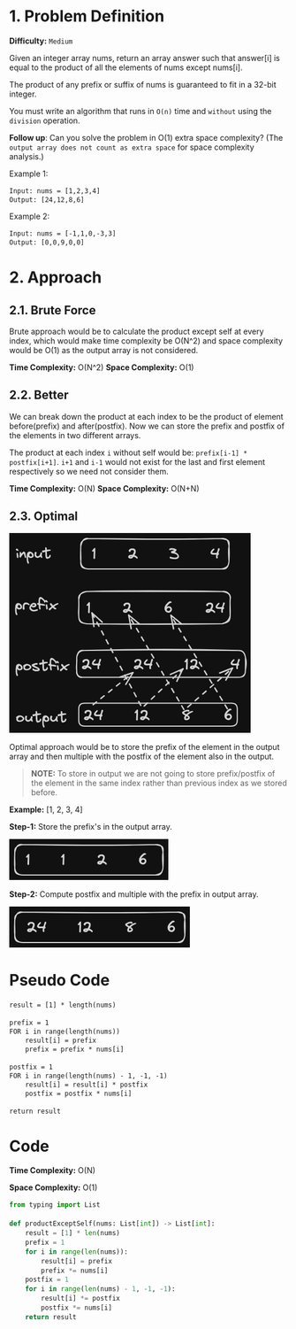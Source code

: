 # 1. Problem Definition

**Difficulty:** `Medium`

Given an integer array nums, return an array answer such that answer[i] is equal to the product of all the elements of nums except nums[i].

The product of any prefix or suffix of nums is guaranteed to fit in a 32-bit integer.

You must write an algorithm that runs in `O(n)` time and `without` using the `division` operation.

**Follow up**: Can you solve the problem in O(1) extra space complexity? (The `output array does not count as extra space` for space complexity analysis.)
 

Example 1:

```
Input: nums = [1,2,3,4]
Output: [24,12,8,6]
```

Example 2:

```
Input: nums = [-1,1,0,-3,3]
Output: [0,0,9,0,0]
```

# 2. Approach

## 2.1. Brute Force

Brute approach would be to calculate the product except self at every index, which would make time complexity be O(N^2) and space complexity would be O(1) as the output array is not considered.

**Time Complexity:** O(N^2)
**Space Complexity:** O(1)

## 2.2. Better

We can break down the product at each index to be the product of element before(prefix) and after(postfix). Now we can store the prefix and postfix of the elements in two different arrays.

The product at each index `i` without self would be: `prefix[i-1] * postfix[i+1]`. `i+1` and `i-1` would not exist for the last and first element respectively so we need not consider them.

**Time Complexity:** O(N)
**Space Complexity:** O(N+N)

## 2.3. Optimal

![Image](image.png)

Optimal approach would be to store the prefix of the element in the output array and then multiple with the postfix of the element also in the output.

> **NOTE:** 
> To store in output we are not going to store prefix/postfix of the element in the same index rather than previous index as we stored before.

**Example:** [1, 2, 3, 4]

**Step-1:** Store the prefix's in the output array.

![alt text](image-1.png)

**Step-2:** Compute postfix and multiple with the prefix in output array.

![alt text](image-2.png)


# Pseudo Code

```
result = [1] * length(nums)

prefix = 1
FOR i in range(length(nums))
    result[i] = prefix
    prefix = prefix * nums[i]

postfix = 1
FOR i in range(length(nums) - 1, -1, -1)
    result[i] = result[i] * postfix
    postfix = postfix * nums[i]

return result
```

# Code

**Time Complexity:** O(N)

**Space Complexity:** O(1)

```python
from typing import List

def productExceptSelf(nums: List[int]) -> List[int]:
    result = [1] * len(nums)
    prefix = 1
    for i in range(len(nums)):
        result[i] = prefix
        prefix *= nums[i]
    postfix = 1
    for i in range(len(nums) - 1, -1, -1):
        result[i] *= postfix
        postfix *= nums[i]  
    return result
```
